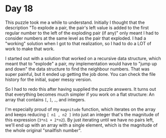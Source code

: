 # Day 18

This puzzle took me a while to understand. Initially I thought that the description "To explode
a pair, the pair's left value is added to the first regular number to the left of the exploding
pair (if any)" only meant I had to consider numbers at the same level as the pair that exploded.
I had a "working" solution when I got to that realization, so I had to do a LOT of work to make
that work.

I started out with a solution that worked on a recursive data structure, which meant that to
"explode" a pair, my implementation would have to "jump up and down" the data structure to find
the neighbour numbers. That was super painful, but it ended up getting the job done. You can
check the file history for the initial, super messy version.

So I had to redo this after having supplied the puzzle answers. It turns out that everything
becomes much simpler if you work on a flat structure: An array that contains `[`, `]`, `,`,
and integers.

I'm especially proud of my `magnitude` function, which iterates on the array and keeps reducing
`[ n1 , n2 ]` into just an integer that's the magnitude of this expression (`3*n1 + 2*n2`). By
just iterating until we have no pairs left, we'll end up with an array with a single element,
which is the magnitude of the whole original "snailfish number".
